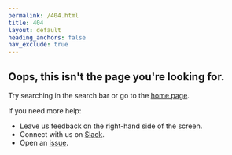 ```yaml
---
permalink: /404.html
title: 404
layout: default
heading_anchors: false
nav_exclude: true
---
```


## Oops, this isn't the page you're looking for. 

Try searching in the search bar or go to the [home page](https://docs.opensearch.org/latest/).

If you need more help:

* Leave us feedback on the right-hand side of the screen.
* Connect with us on [Slack](https://opensearch.org/slack.html).
* Open an [issue](https://github.com/opensearch-project/documentation-website/issues/new/choose).
